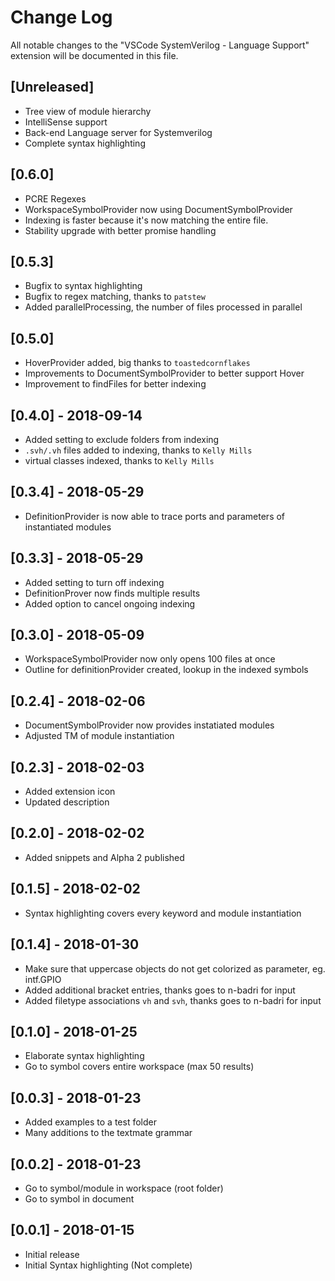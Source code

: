 # Change Log
All notable changes to the "VSCode SystemVerilog - Language Support" extension will be documented in this file.


## [Unreleased]
- Tree view of module hierarchy
- IntelliSense support
- Back-end Language server for Systemverilog
- Complete syntax highlighting

## [0.6.0]
- PCRE Regexes
- WorkspaceSymbolProvider now using DocumentSymbolProvider
- Indexing is faster because it's now matching the entire file.
- Stability upgrade with better promise handling

## [0.5.3]
- Bugfix to syntax highlighting
- Bugfix to regex matching, thanks to `patstew`
- Added parallelProcessing, the number of files processed in parallel

## [0.5.0]
- HoverProvider added, big thanks to `toastedcornflakes`
- Improvements to DocumentSymbolProvider to better support Hover
- Improvement to findFiles for better indexing

## [0.4.0] - 2018-09-14
- Added setting to exclude folders from indexing
- `.svh/.vh` files added to indexing, thanks to `Kelly Mills`
- virtual classes indexed, thanks to `Kelly Mills`

## [0.3.4] - 2018-05-29
- DefinitionProvider is now able to trace ports and parameters of instantiated modules

## [0.3.3] - 2018-05-29
- Added setting to turn off indexing
- DefinitionProver now finds multiple results
- Added option to cancel ongoing indexing

## [0.3.0] - 2018-05-09
- WorkspaceSymbolProvider now only opens 100 files at once
- Outline for definitionProvider created, lookup in the indexed symbols

## [0.2.4] - 2018-02-06
- DocumentSymbolProvider now provides instatiated modules
- Adjusted TM of module instantiation 

## [0.2.3] - 2018-02-03
- Added extension icon
- Updated description

## [0.2.0] - 2018-02-02
- Added snippets and Alpha 2 published

## [0.1.5] - 2018-02-02
- Syntax highlighting covers every keyword and module instantiation

## [0.1.4] - 2018-01-30
- Make sure that uppercase objects do not get colorized as parameter, eg. intf.GPIO
- Added additional bracket entries, thanks goes to n-badri for input
- Added filetype associations `vh` and `svh`, thanks goes to n-badri for input

## [0.1.0] - 2018-01-25
- Elaborate syntax highlighting
- Go to symbol covers entire workspace (max 50 results)

## [0.0.3] - 2018-01-23
- Added examples to a test folder
- Many additions to the textmate grammar

## [0.0.2] - 2018-01-23
- Go to symbol/module in workspace (root folder)
- Go to symbol in document

## [0.0.1] - 2018-01-15
- Initial release
- Initial Syntax highlighting (Not complete)
